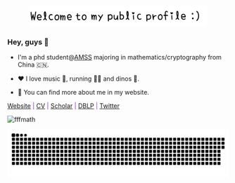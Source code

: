 <p align="center"><a href="https://fffmath.github.io"><img width="80%" alt="Hello, I'm fffmath. Welcome!" src="./assets/gh-readme-header.png" /></a></p>

### Hey, guys 👋

- I'm a phd student@[AMSS](http://www.amss.ac.cn//) majoring in mathematics/cryptography from China 🇨🇳.

- ❤️ I love music 🎵, running 🏃‍♀️ and dinos 🦕.

- 📖 You can find more about me in my website.

<font color="DarkOrchid">  [Website](https://www.fffmath.com) | [CV](https://www.fffmath.com/assets/pdf/mycv.pdf) | [Scholar](https://scholar.google.com/citations?user=mO_Dkx8AAAAJ) | [DBLP](https://dblp.org/pid/25/2643-1) | [Twitter](https://twitter.com/fffmath_crypto)</font>


<p align="left"> <img src="https://komarev.com/ghpvc/?username=fffmath&label=Profile%20views&color=b46cff&style=plastic" alt="fffmath" /> </p>


<picture>
  <source media="(prefers-color-scheme: dark)" srcset="https://raw.githubusercontent.com/fffmath/fffmath/output/github-contribution-grid-snake-dark.svg">
  <source media="(prefers-color-scheme: light)" srcset="https://raw.githubusercontent.com/fffmath/fffmath/output/github-contribution-grid-snake.svg">
  <img alt="github contribution grid snake animation" src="https://raw.githubusercontent.com/fffmath/fffmath/output/github-contribution-grid-snake.svg">
</picture>
<br />
<br />

